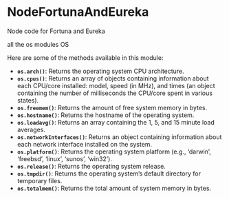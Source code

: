 # NodeFortunaAndEureka
Node code for Fortuna and Eureka


all the os modules
OS

Here are some of the methods available in this module:

- **`os.arch()`**: Returns the operating system CPU architecture.
- **`os.cpus()`**: Returns an array of objects containing information about each CPU/core installed: model, speed (in MHz), and times (an object containing the number of milliseconds the CPU/core spent in various states).
- **`os.freemem()`**: Returns the amount of free system memory in bytes.
- **`os.hostname()`**: Returns the hostname of the operating system.
- **`os.loadavg()`**: Returns an array containing the 1, 5, and 15 minute load averages.
- **`os.networkInterfaces()`**: Returns an object containing information about each network interface installed on the system.
- **`os.platform()`**: Returns the operating system platform (e.g., ‘darwin’, ‘freebsd’, ‘linux’, ‘sunos’, ‘win32’).
- **`os.release()`**: Returns the operating system release.
- **`os.tmpdir()`**: Returns the operating system’s default directory for temporary files.
- **`os.totalmem()`**: Returns the total amount of system memory in bytes.
